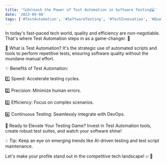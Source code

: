 ```yaml
---
title: '🔍Unleash the Power of Test Automation in Software Testing💻'
date: '2023-09-08'
tags: ['#TestAutomation', '#SoftwareTesting', '#TechInnovation', '#QualityAssurance']
---
```


In today's fast-paced tech world, quality and efficiency are non-negotiable. That's where Test Automation steps in as a game-changer. 🚀

🤖 What is Test Automation?
It's the strategic use of automated scripts and tools to perform repetitive tests, ensuring software quality without the mundane manual effort.

✨ Benefits of Test Automation:

1️⃣ Speed: Accelerate testing cycles.

2️⃣ Precision: Minimize human errors.

3️⃣ Efficiency: Focus on complex scenarios.

4️⃣ Continuous Testing: Seamlessly integrate with DevOps.

🌟 Ready to Elevate Your Testing Game?
Invest in Test Automation tools, create robust test suites, and watch your software shine!

💡 Tip: Keep an eye on emerging trends like AI-driven testing and test script maintenance.

Let's make your profile stand out in the competitive tech landscape! 📈💪